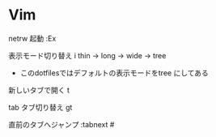 # Vim
netrw
起動
:Ex

表示モード切り替え
i
thin -> long -> wide -> tree
* このdotfilesではデフォルトの表示モードをtree にしてある

新しいタブで開く
t

tab
タブ切り替え
gt

直前のタブへジャンプ
:tabnext #
